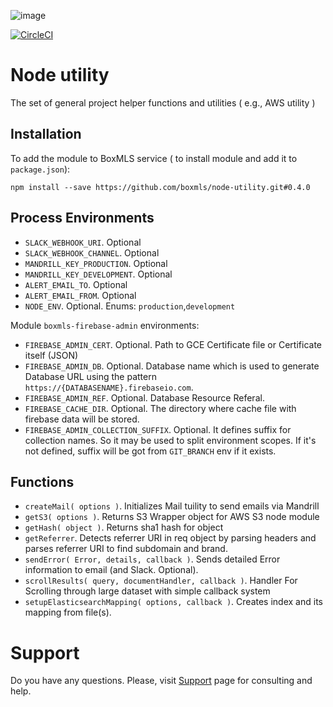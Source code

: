 ![image](https://user-images.githubusercontent.com/308489/57512890-9acacc00-7315-11e9-854f-ad77da4d2742.png)

[![CircleCI](https://circleci.com/gh/boxmls/node-utility.svg?style=svg)](https://circleci.com/gh/boxmls/node-utility)

# Node utility

The set of general project helper functions and utilities ( e.g., AWS utility )

## Installation

To add the module to BoxMLS service ( to install module and add it to `package.json`):
 
```
npm install --save https://github.com/boxmls/node-utility.git#0.4.0
```

## Process Environments

* `SLACK_WEBHOOK_URI`. Optional
* `SLACK_WEBHOOK_CHANNEL`. Optional
* `MANDRILL_KEY_PRODUCTION`. Optional
* `MANDRILL_KEY_DEVELOPMENT`. Optional
* `ALERT_EMAIL_TO`. Optional
* `ALERT_EMAIL_FROM`. Optional
* `NODE_ENV`. Optional. Enums: `production`,`development`

Module `boxmls-firebase-admin` environments:
* `FIREBASE_ADMIN_CERT`. Optional. Path to GCE Certificate file or Certificate itself (JSON) 
* `FIREBASE_ADMIN_DB`. Optional. Database name which is used to generate Database URL using the pattern `https://{DATABASENAME}.firebaseio.com`.
* `FIREBASE_ADMIN_REF`. Optional. Database Resource Referal.
* `FIREBASE_CACHE_DIR`. Optional. The directory where cache file with firebase data will be stored.
* `FIREBASE_ADMIN_COLLECTION_SUFFIX`. Optional. It defines suffix for collection names. So it may be used to split environment scopes. If it's not defined, suffix will be got from `GIT_BRANCH` env if it exists.

## Functions

* `createMail( options )`. Initializes Mail tuility to send emails via Mandrill
* `getS3( options )`. Returns S3 Wrapper object for AWS S3 node module
* `getHash( object )`. Returns sha1 hash for object
* `getReferrer`. Detects referrer URI in req object by parsing headers and parses referrer URI to find subdomain and brand.
* `sendError( Error, details, callback )`. Sends detailed Error information to email (and Slack. Optional).
* `scrollResults( query, documentHandler, callback )`. Handler For Scrolling through large dataset with simple callback system
* `setupElasticsearchMapping( options, callback )`. Creates index and its mapping from file(s).

# Support

Do you have any questions. Please, visit [Support](https://boxmls.github.io/support) page for consulting and help.